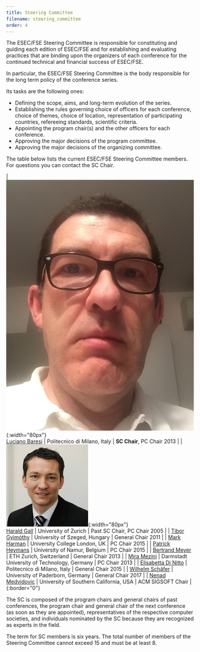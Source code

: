 ```yaml
---
title: Steering Committee
filename: steering_committee
order: 4
---
```

The ESEC/FSE Steering Committee is responsible for constituting and guiding each edition of ESEC/FSE and for establishing and evaluating practices that are binding upon the organizers of each conference for the continued technical and financial success of ESEC/FSE.

In particular, the ESEC/FSE Steering Committee is the body responsible for the long term policy of the conference series. 

Its tasks are the following ones:

* Defining the scope, aims, and long-term evolution of the series.
* Establishing the rules governing choice of officers for each conference, choice of themes, choice of location, 
representation of participating countries, refereeing standards, scientific criteria.
* Appointing the program chair(s) and the other officers for each conference.
* Approving the major decisions of the program committee.
* Approving the major decisions of the organizing committee.

The table below lists the current ESEC/FSE Steering Committee members. For questions you can contact the SC Chair. 

| ![Luciano Baresi](/pic/luciano_baresi.jpg){:width="80px"}<br> [Luciano Baresi](http://home.deib.polimi.it/baresi/) | Politecnico di Milano, Italy | **SC Chair**, PC Chair 2013 |
| ![Harald Gall](/pic/harald_gall.jpg){:width="80px"}<br> [Harald Gall](http://seal.ifi.uzh.ch/gall.html) | University of Zurich | Past SC Chair, PC Chair 2005 |
| [Tibor Gyimóthy](http://www.inf.u-szeged.hu/~gyimi/) | University of Szeged, Hungary | General Chair 2011 |
| [Mark Harman](http://www0.cs.ucl.ac.uk/staff/mharman/) | University College London, UK | PC Chair 2015 |
| [Patrick Heymans](http://directory.unamur.be/staff/pheymans?_LOCALE_=en) | University of Namur, Belgium | PC Chair 2015 |
| [Bertrand Meyer](http://se.ethz.ch/~meyer/) | ETH Zurich, Switzerland | General Chair 2013 |
| [Mira Mezini](http://www.stg.tu-darmstadt.de/staff/mira_mezini/index.en.jsp) | Darmstadt University of Technology, Germany | PC Chair 2013 |
| [Elisabetta Di Nitto](http://dinitto.faculty.polimi.it/) | Politecnico di Milano, Italy | General Chair 2015 |
| [Wilhelm Schäfer](https://www.hni.uni-paderborn.de/en/software-engineering/) | University of Paderborn, Germany | General Chair 2017 |
| [Nenad Medvidovic](http://will.tracz.org/) | University of Southern California, USA | ACM SIGSOFT Chair |
{:border="0"}

The SC is composed of the program chairs and general chairs of past conferences, the program chair and general chair of 
the next conference (as soon as they are appointed), representatives of the respective computer societies, and 
individuals nominated by the SC because they are recognized as experts in the field.

The term for SC members is six years. The total number of members of the Steering Committee cannot exceed 15 and must 
be at least 8.
